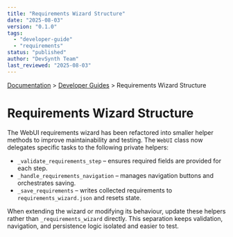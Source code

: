 ```yaml
---
title: "Requirements Wizard Structure"
date: "2025-08-03"
version: "0.1.0"
tags:
  - "developer-guide"
  - "requirements"
status: "published"
author: "DevSynth Team"
last_reviewed: "2025-08-03"
---
```


<div class="breadcrumbs">
<a href="../index.md">Documentation</a> &gt; <a href="index.md">Developer Guides</a> &gt; Requirements Wizard Structure
</div>

# Requirements Wizard Structure

The WebUI requirements wizard has been refactored into smaller helper methods to improve
maintainability and testing. The `WebUI` class now delegates specific tasks to the
following private helpers:

- `_validate_requirements_step` – ensures required fields are provided for each step.
- `_handle_requirements_navigation` – manages navigation buttons and orchestrates saving.
- `_save_requirements` – writes collected requirements to `requirements_wizard.json` and resets state.

When extending the wizard or modifying its behaviour, update these helpers rather than
`_requirements_wizard` directly. This separation keeps validation, navigation, and
persistence logic isolated and easier to test.

